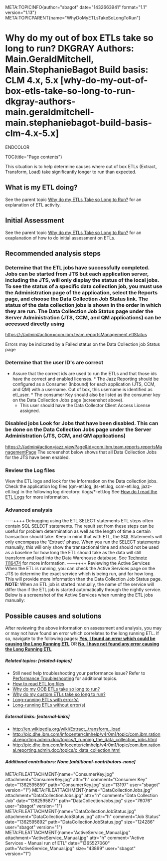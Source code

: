 META:TOPICINFO{author="sbagot" date="1432663941" format="1.1"
version="1.13"} META:TOPICPARENT{name="WhyDoMyETLsTakeSoLongToRun"}

# Why do my out of box ETLs take so long to run? DKGRAY Authors: Main.GeraldMitchell, Main.StephanieBagot Build basis: CLM 4.x, 5.x [why-do-my-out-of-box-etls-take-so-long-to-run-dkgray-authors-main.geraldmitchell-main.stephaniebagot-build-basis-clm-4.x-5.x]

ENDCOLOR

TOC{title="Page contents"}

This situation is to help determine causes where out of box ETLs
(Extract, Transform, Load) take significantly longer to run than
expected.

## What is my ETL doing?

See the parent topic [Why do my ETLs Take so Long to
Run?](https://jazz.net/wiki/bin/view/Deployment/WhyDoMyETLsTakeSoLongToRun)
for an explanation of ETL activity.

## Initial Assessment

See the parent topic [Why do my ETLs Take so Long to
Run?](https://jazz.net/wiki/bin/view/Deployment/WhyDoMyETLsTakeSoLongToRun)
for an exaplanation of how to do initial assessment on ETLs.

## Recommended analysis steps

### Determine that the ETL jobs have successfully completed. Jobs can be started from JTS but each application server, including the JTS, will only display the status of the local jobs. To see the status of a specific data collection job, you must use the Administration page of the application, select the Reports page, and choose the Data Collection Job Status link. The status of the data collection jobs is shown in the order in which they are run. The Data Collection Job Status page under the Server Administration (JTS, CCM, and QM applications) can be accessed directly using

<https://://admin#action=com.ibm.team.reportsManagement.etlStatus>

Errors may be indicated by a Failed status on the Data Collection job
Status page

### Determine that the user ID's are correct

-   Assure that the correct ids are used to run the ETLs and that those
    ids have the correct and enabled licenses. \* The Jazz Reporting
    should be configured as a Consumer (Inbound) for each application
    (JTS, CCM, and QM) with a username. Out of box, this username is
    identified as etl_user. \* The consumer Key should also be listed as
    the consumer key on the Data Collection Jobs page (screenshot
    above).
    -   This user should have the Data Collector Client Access License
        assigned.

### Disabled jobs Look for Jobs that have been disabled. This can be done on the Data Collection Jobs page under the Server Administration (JTS, CCM, and QM applications)

<https://://admin#action=jazz.viewPage&id=com.ibm.team.reports.reportsManagementPage>
The screenshot below shows that all Data Collection Jobs for the JTS
have been enabled.

### Review the Log files

View the ETL logs and look for the information on the Data collection
jobs. Check the application log files (qm-etl.log, jts-etl.log,
ccm-etl.log, jazz-etl.log) in the following log directory:
/logs/\*-etl.log See [How do I read the ETL
Logs](https://jazz.net/wiki/bin/view/Deployment/HowToReadETLLogFile) for
more information.

### Advanced analysis

----++++ Debugging using the ETL SELECT statements ETL steps often
contain SQL SELECT statements. The result set from these steps can be
useful for problem determination as well as the length of time a certain
transaction should take. Keep in mind that with ETL, the SQL Statements
will only encompass the 'Extract' phase. When you run the SELECT
statements manually, this will only show the transactional time and
should not be used as a baseline for how long the ETL should take as the
data will still transform and load into the Data Warehouse database. See
[Technote
1116474](http://www-01.ibm.com/support/docview.wss?uid=swg21116474) for
more information. ----++++ Reviewing the Active Services When the ETL is
running, you can check the Active Services page on the JTS to determine
the exact service which is being run, and for how long. This will
provide more information than the Data Collection Job Status page.
**NOTE:** When an ETL job is started manually, the name of the service
will differ than if the ETL job is started automatically through the
nightly service. Below is a screenshot of the Active Services when
running the ETL jobs manually:

## Possible causes and solutions

After reviewing the above information on assessment and analysis, you
may or may not have found an error which correlates to the long running
ETL. If so, navigate to the following pages: **[Yes, I found an error
which could be causing the Long Running
ETL](https://jazz.net/wiki/bin/view/Deployment/LongRunningETLError)** OR
**[No, I have not found any error causing the Long Running
ETL](https://jazz.net/wiki/bin/view/Deployment/LongRunningETLNoError)**

##### Related topics: [related-topics]

-   Still need help troubleshooting your performance issue? Refer to
    [Performance Troubleshooting](PerformanceTroubleshooting) for
    additional topics.
-   [How to read ETL log files](HowToReadETLLogFile)
-   [Why do my OOB ETLs take so long to
    run?](WhyDoMyOutOfTheBoxETLsTakeSoLongToRUN)
-   [Why do my custom ETLs take so long to
    run?](WhyDoMyCustomETLsTakeSoLongToRun)
-   [Long-running ETLs with error(s)](LongRunningETLError)
-   [Long-running ETLs without error(s)](LongRunningETLNoError)

##### External links: [external-links]

-   <http://en.wikipedia.org/wiki/Extract,_transform,_load>
-   <http://pic.dhe.ibm.com/infocenter/clmhelp/v4r0m1/topic/com.ibm.rational.reporting.admin.doc/topics/t_running_the_data_collection_jobs.html>
-   <http://pic.dhe.ibm.com/infocenter/clmhelp/v4r0m1/topic/com.ibm.rational.reporting.admin.doc/topics/c_data_collection.html>

##### Additional contributors: None [additional-contributors-none]

META:FILEATTACHMENT{name="ConsumerKey.jpg" attachment="ConsumerKey.jpg"
attr="h" comment="Consumer Key" date="1362595859" path="ConsumerKey.jpg"
size="13197" user="sbagot" version="1"}
META:FILEATTACHMENT{name="DataCollectionJobs.jpg"
attachment="DataCollectionJobs.jpg" attr="h" comment="Data Collection
Job" date="1362595877" path="DataCollectionJobs.jpg" size="76076"
user="sbagot" version="1"}
META:FILEATTACHMENT{name="DataCollectionJobStatus.jpg"
attachment="DataCollectionJobStatus.jpg" attr="h" comment="Job Status"
date="1362595892" path="DataCollectionJobStatus.jpg" size="124286"
user="sbagot" version="1"}
META:FILEATTACHMENT{name="ActiveService_Manual.jpg"
attachment="ActiveService_Manual.jpg" attr="h" comment="Active
Services - Manual run of ETL" date="1365527060"
path="ActiveService_Manual.jpg" size="43899" user="sbagot" version="1"}

